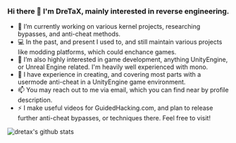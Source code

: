 ### Hi there 👋 I'm **DreTaX**, mainly interested in reverse engineering.

- 🔭 I’m currently working on various kernel projects, researching bypasses, and anti-cheat methods.
- 💻 In the past, and present I used to, and still maintain various projects like modding platforms, which could enchance games.
- 👯 I’m also highly interested in game development, anything UnityEngine, or Unreal Engine related. I'm heavily well experienced with mono.
- 📁 I have experience in creating, and covering most parts with a usermode anti-cheat in a UnityEngine game environment.
- 📫 You may reach out to me via email, which you can find near by profile description.
- ⚡ I make useful videos for GuidedHacking.com, and plan to release further anti-cheat bypasses, or techniques there. Feel free to visit!

![dretax's github stats](https://github-readme-stats.vercel.app/api?username=dretax&show_icons=true&hide_border=true&count_private=true&theme=dark)
